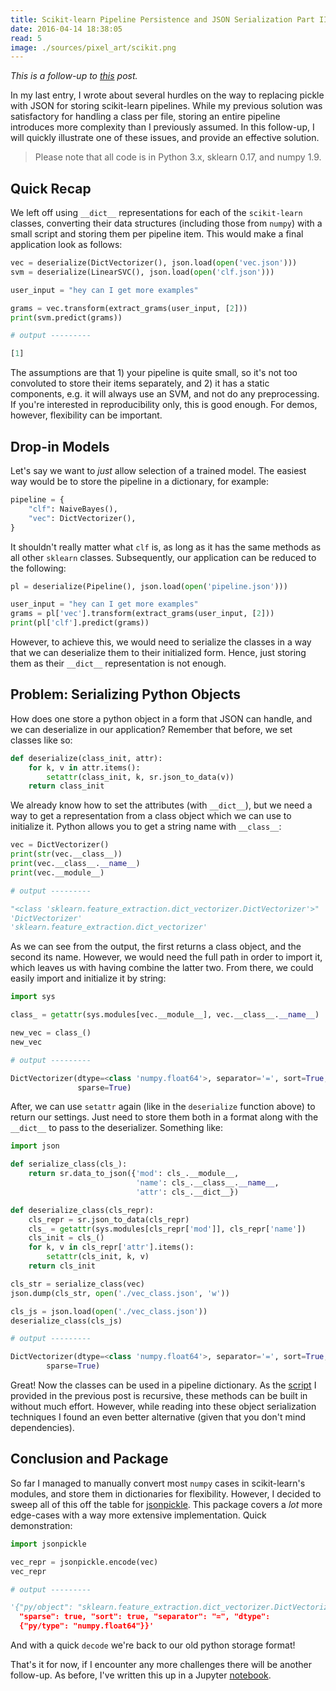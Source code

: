 ```yaml
---
title: Scikit-learn Pipeline Persistence and JSON Serialization Part II
date: 2016-04-14 18:38:05
read: 5
image: ./sources/pixel_art/scikit.png
---
```


*This is a follow-up to [this](./serialize) post.*

In my last entry, I wrote about several hurdles on the way to replacing pickle
with JSON for storing scikit-learn pipelines. While my previous solution was
satisfactory for handling a class per file, storing an entire pipeline
introduces more complexity than I previously assumed. In this follow-up, I will
quickly illustrate one of these issues, and provide an effective solution.

> Please note that all code is in Python 3.x, sklearn 0.17, and numpy 1.9.

## Quick Recap

We left off using `__dict__` representations for each of the `scikit-learn`
classes, converting their data structures (including those from `numpy`) with
a small script and storing them per pipeline item. This would make a final
application look as follows:

```python
vec = deserialize(DictVectorizer(), json.load(open('vec.json')))
svm = deserialize(LinearSVC(), json.load(open('clf.json')))

user_input = "hey can I get more examples"

grams = vec.transform(extract_grams(user_input, [2]))
print(svm.predict(grams))

# output ---------

[1]
```

The assumptions are that 1) your pipeline is quite small, so it's not too
convoluted to store their items separately, and 2) it has a static components,
e.g. it will always use an SVM, and not do any preprocessing. If you're
interested in reproducibility only, this is good enough. For demos, however,
flexibility can be important.

## Drop-in Models
Let's say we want to *just* allow selection of a trained model. The easiest
way would be to store the pipeline in a dictionary, for example:

```python
pipeline = {
    "clf": NaiveBayes(),
    "vec": DictVectorizer(),
}
```

It shouldn't really matter what `clf` is, as long as it has the same
methods as all other `sklearn` classes. Subsequently, our application can be
reduced to the following:

```python
pl = deserialize(Pipeline(), json.load(open('pipeline.json')))

user_input = "hey can I get more examples"
grams = pl['vec'].transform(extract_grams(user_input, [2]))
print(pl['clf'].predict(grams))
```

However, to achieve this, we would need to serialize the classes in a way that
we can deserialize them to their initialized form. Hence, just storing them as
their `__dict__` representation is not enough.

## Problem: Serializing Python Objects

How does one store a python object in a form that JSON can handle, and we can
deserialize in our application? Remember that before, we set classes like so:

```python
def deserialize(class_init, attr):
    for k, v in attr.items():
        setattr(class_init, k, sr.json_to_data(v))
    return class_init
```

We already know how to set the attributes (with `__dict__`), but we need a way
to get a representation from a class object which we can use to initialize it.
Python allows you to get a string name with `__class__`:

```python
vec = DictVectorizer()
print(str(vec.__class__))
print(vec.__class__.__name__)
print(vec.__module__)

# output ---------

"<class 'sklearn.feature_extraction.dict_vectorizer.DictVectorizer'>"
'DictVectorizer'
'sklearn.feature_extraction.dict_vectorizer'
```

As we can see from the output, the first returns a class object, and the second
its name. However, we would need the full path in order to import it, which
leaves us with having combine the latter two. From there, we could easily import
and initialize it by string:

```python
import sys

class_ = getattr(sys.modules[vec.__module__], vec.__class__.__name__)

new_vec = class_()
new_vec

# output ---------

DictVectorizer(dtype=<class 'numpy.float64'>, separator='=', sort=True,
               sparse=True)
```

After, we can use `setattr` again (like in the `deserialize` function above) to
return our settings. Just need to store them both in a format along with the
`__dict__` to pass to the deserializer. Something like:

```python
import json

def serialize_class(cls_):
    return sr.data_to_json({'mod': cls_.__module__,
                            'name': cls_.__class__.__name__,
                            'attr': cls_.__dict__})

def deserialize_class(cls_repr):
    cls_repr = sr.json_to_data(cls_repr)
    cls_ = getattr(sys.modules[cls_repr['mod']], cls_repr['name'])
    cls_init = cls_()
    for k, v in cls_repr['attr'].items():
        setattr(cls_init, k, v)
    return cls_init

cls_str = serialize_class(vec)
json.dump(cls_str, open('./vec_class.json', 'w'))

cls_js = json.load(open('./vec_class.json'))
deserialize_class(cls_js)

# output ---------

DictVectorizer(dtype=<class 'numpy.float64'>, separator='=', sort=True,
        sparse=True)
```

Great! Now the classes can be used in a pipeline dictionary.
As the [script](https://github.com/cmry/cmry.github.io/blob/master/sources/serialize_sk.py) I provided
in the previous post is recursive, these methods can be built in without much
effort. However, while reading into these object serialization techniques I
found an even better alternative (given that you don't mind dependencies).

## Conclusion and Package

So far I managed to manually convert most `numpy` cases in scikit-learn's
modules, and store them in dictionaries for
flexibility. However, I decided to sweep all of this off the table for
[jsonpickle](https://github.com/jsonpickle/jsonpickle). This package covers a
*lot* more edge-cases with a way more extensive implementation. Quick
demonstration:

```python
import jsonpickle

vec_repr = jsonpickle.encode(vec)
vec_repr

# output ---------

'{"py/object": "sklearn.feature_extraction.dict_vectorizer.DictVectorizer",
  "sparse": true, "sort": true, "separator": "=", "dtype":
  {"py/type": "numpy.float64"}}'
```

And with a quick `decode` we're back to our old python storage format!

That's it
for now, if I encounter any more challenges there will be another follow-up. As
before, I've written this up in a Jupyter [notebook](https://github.com/cmry/cmry.github.io/blob/master/sources/serialize_sk2.ipynb).
